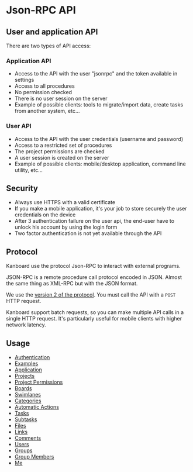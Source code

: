 Json-RPC API
============

User and application API
------------------------

There are two types of API access:

### Application API

- Access to the API with the user "jsonrpc" and the token available in settings
- Access to all procedures
- No permission checked
- There is no user session on the server
- Example of possible clients: tools to migrate/import data, create tasks from another system, etc...

### User API

- Access to the API with the user credentials (username and password)
- Access to a restricted set of procedures
- The project permissions are checked
- A user session is created on the server
- Example of possible clients: mobile/desktop application, command line utility, etc...

Security
--------

- Always use HTTPS with a valid certificate
- If you make a mobile application, it's your job to store securely the user credentials on the device
- After 3 authentication failure on the user api, the end-user have to unlock his account by using the login form
- Two factor authentication is not yet available through the API

Protocol
--------

Kanboard use the protocol Json-RPC to interact with external programs.

JSON-RPC is a remote procedure call protocol encoded in JSON.
Almost the same thing as XML-RPC but with the JSON format.

We use the [version 2 of the protocol](http://www.jsonrpc.org/specification).
You must call the API with a `POST` HTTP request.

Kanboard support batch requests, so you can make multiple API calls in a single HTTP request. It's particularly useful for mobile clients with higher network latency.

Usage
-----

- [Authentication](api-authentication.markdown)
- [Examples](api-examples.markdown)
- [Application](api-application-procedures.markdown)
- [Projects](api-project-procedures.markdown)
- [Project Permissions](api-project-permission-procedures.markdown)
- [Boards](api-board-procedures.markdown)
- [Swimlanes](api-swimlane-procedures.markdown)
- [Categories](api-category-procedures.markdown)
- [Automatic Actions](api-action-procedures.markdown)
- [Tasks](api-task-procedures.markdown)
- [Subtasks](api-subtask-procedures.markdown)
- [Files](api-file-procedures.markdown)
- [Links](api-link-procedures.markdown)
- [Comments](api-comment-procedures.markdown)
- [Users](api-user-procedures.markdown)
- [Groups](api-group-procedures.markdown)
- [Group Members](api-group-member-procedures.markdown)
- [Me](api-me-procedures.markdown)

